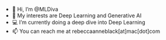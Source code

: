- 👋 Hi, I’m @MLDiva
- 👀 My interests are Deep Learning and Generative AI
- 💻 I’m currently doing a deep dive into Deep Learning
- 📫 You can reach me at rebeccaanneblack[at]mac[dot]com

<!---
MLDiva/MLDiva is a ✨ special ✨ repository because its `README.md` (this file) appears on your GitHub profile.
You can click the Preview link to take a look at your changes.
--->
